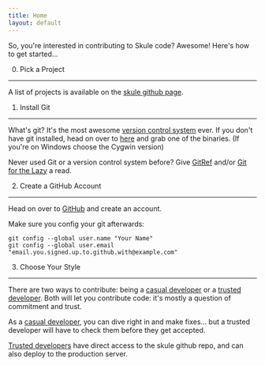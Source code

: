 ```yaml
---
title: Home
layout: default
---
```


So, you're interested in contributing to Skule code? Awesome! Here's how to get started... 


0) Pick a Project
-----------------
A list of projects is available on the [skule github page](http://github.com/skule/).


1) Install Git
--------------

What's git? It's the most awesome [version control system](http://en.wikipedia.org/wiki/Revision_control) ever. 
If you don't have git installed, head on over to [here](http://git-scm.com/download) and grab one of the binaries. 
(If you're on Windows choose the Cygwin version)

Never used Git or a version control system before? 
Give [GitRef](http://gitref.org/) and/or [Git for the Lazy](http://www.spheredev.org/wiki/Git_for_the_lazy) a read.


2) Create a GitHub Account
--------------------------

Head on over to [GitHub](http://github.com/) and create an account.

Make sure you config your git afterwards:

    git config --global user.name "Your Name"
    git config --global user.email "email.you.signed.up.to.github.with@example.com"

3) Choose Your Style
--------------------
There are two ways to contribute: being a [casual developer](casual-development.html) or a [trusted developer](trusted-development.html). Both will let you contribute code: it's mostly a question of commitment and trust.

As a [casual developer](casual-development.html), you can dive right in and make fixes... but a trusted developer will have to check them before they get accepted.

[Trusted developers](trusted-development.html) have direct access to the skule github repo, and can also deploy to the production server.

